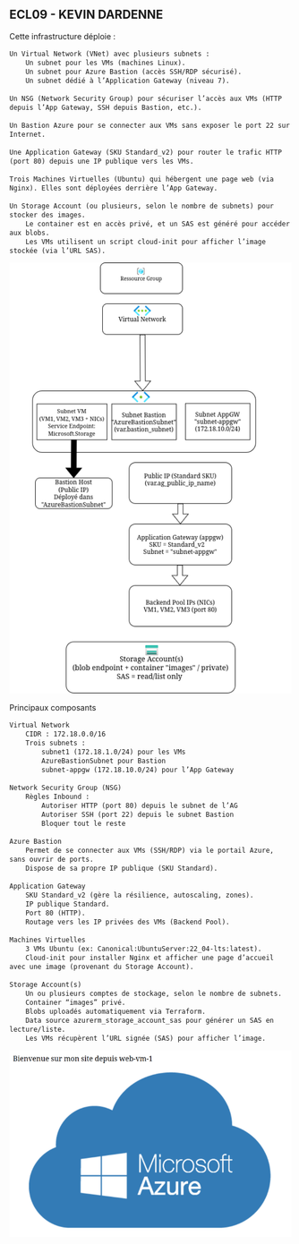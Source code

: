 ECL09 - KEVIN DARDENNE
------------------------

Cette infrastructure déploie :

    Un Virtual Network (VNet) avec plusieurs subnets :
        Un subnet pour les VMs (machines Linux).
        Un subnet pour Azure Bastion (accès SSH/RDP sécurisé).
        Un subnet dédié à l’Application Gateway (niveau 7).

    Un NSG (Network Security Group) pour sécuriser l’accès aux VMs (HTTP depuis l’App Gateway, SSH depuis Bastion, etc.).

    Un Bastion Azure pour se connecter aux VMs sans exposer le port 22 sur Internet.

    Une Application Gateway (SKU Standard_v2) pour router le trafic HTTP (port 80) depuis une IP publique vers les VMs.

    Trois Machines Virtuelles (Ubuntu) qui hébergent une page web (via Nginx). Elles sont déployées derrière l’App Gateway.

    Un Storage Account (ou plusieurs, selon le nombre de subnets) pour stocker des images.
        Le container est en accès privé, et un SAS est généré pour accéder aux blobs.
        Les VMs utilisent un script cloud-init pour afficher l’image stockée (via l’URL SAS).

![Archi](image/archi_terraform.png) 

Principaux composants

    Virtual Network
        CIDR : 172.18.0.0/16
        Trois subnets :
            subnet1 (172.18.1.0/24) pour les VMs
            AzureBastionSubnet pour Bastion
            subnet-appgw (172.18.10.0/24) pour l’App Gateway

    Network Security Group (NSG)
        Règles Inbound :
            Autoriser HTTP (port 80) depuis le subnet de l’AG
            Autoriser SSH (port 22) depuis le subnet Bastion
            Bloquer tout le reste

    Azure Bastion
        Permet de se connecter aux VMs (SSH/RDP) via le portail Azure, sans ouvrir de ports.
        Dispose de sa propre IP publique (SKU Standard).

    Application Gateway
        SKU Standard_v2 (gère la résilience, autoscaling, zones).
        IP publique Standard.
        Port 80 (HTTP).
        Routage vers les IP privées des VMs (Backend Pool).

    Machines Virtuelles
        3 VMs Ubuntu (ex: Canonical:UbuntuServer:22_04-lts:latest).
        Cloud-init pour installer Nginx et afficher une page d’accueil avec une image (provenant du Storage Account).

    Storage Account(s)
        Un ou plusieurs comptes de stockage, selon le nombre de subnets.
        Container “images” privé.
        Blobs uploadés automatiquement via Terraform.
        Data source azurerm_storage_account_sas pour générer un SAS en lecture/liste.
        Les VMs récupèrent l’URL signée (SAS) pour afficher l’image.

![Site](image/screen_site.png)
